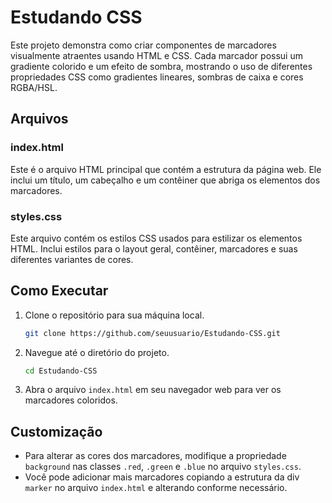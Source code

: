 # Estudando CSS

Este projeto demonstra como criar componentes de marcadores visualmente atraentes usando HTML e CSS. Cada marcador possui um gradiente colorido e um efeito de sombra, mostrando o uso de diferentes propriedades CSS como gradientes lineares, sombras de caixa e cores RGBA/HSL.

## Arquivos

### index.html

Este é o arquivo HTML principal que contém a estrutura da página web. Ele inclui um título, um cabeçalho e um contêiner que abriga os elementos dos marcadores.

### styles.css

Este arquivo contém os estilos CSS usados para estilizar os elementos HTML. Inclui estilos para o layout geral, contêiner, marcadores e suas diferentes variantes de cores.

## Como Executar

1. Clone o repositório para sua máquina local.
   ```bash
   git clone https://github.com/seuusuario/Estudando-CSS.git
   ```
2. Navegue até o diretório do projeto.
   ```bash
   cd Estudando-CSS
   ```
3. Abra o arquivo `index.html` em seu navegador web para ver os marcadores coloridos.

## Customização

- Para alterar as cores dos marcadores, modifique a propriedade `background` nas classes `.red`, `.green` e `.blue` no arquivo `styles.css`.
- Você pode adicionar mais marcadores copiando a estrutura da div `marker` no arquivo `index.html` e alterando conforme necessário.
